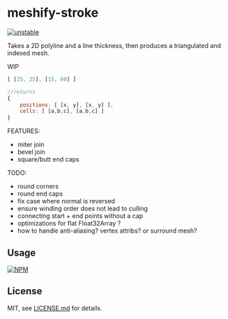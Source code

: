 # meshify-stroke

[![unstable](http://badges.github.io/stability-badges/dist/unstable.svg)](http://github.com/badges/stability-badges)

Takes a 2D polyline and a line thickness, then produces a triangulated and indexed mesh. 

WIP


```js
[ [25, 25], [15, 60] ]

//returns
{
    positions: [ [x, y], [x, y] ],
    cells: [ [a,b,c], [a,b,c] ]
}
```

FEATURES:

- miter join
- bevel join
- square/butt end caps

TODO:

- round corners
- round end caps
- fix case where normal is reversed
- ensure winding order does not lead to culling
- connecting start + end points without a cap
- optimizations for flat Float32Array ? 
- how to handle anti-aliasing? vertex attribs? or surround mesh?


## Usage

[![NPM](https://nodei.co/npm/meshify-stroke.png)](https://nodei.co/npm/meshify-stroke/)

## License

MIT, see [LICENSE.md](http://github.com/mattdesl/meshify-stroke/blob/master/LICENSE.md) for details.
